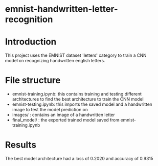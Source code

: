 # emnist-handwritten-letter-recognition

# Introduction

This project uses the EMNIST dataset 'letters' category to train a CNN model on recognizing handwritten english letters. 

# File structure
- emnist-training.ipynb: this contains training and testing different architectures to find the best architecture to train the CNN model
- emnist-testing.ipynb: this imports the saved model and a handwritten image to test the model prediction on
- images/ : contains an image of a handwritten letter
- final_model/ : the exported trained model saved from emnist-training.ipynb


# Results
The best model architecture had a loss of 0.2020 and accuracy of 0.9315 
